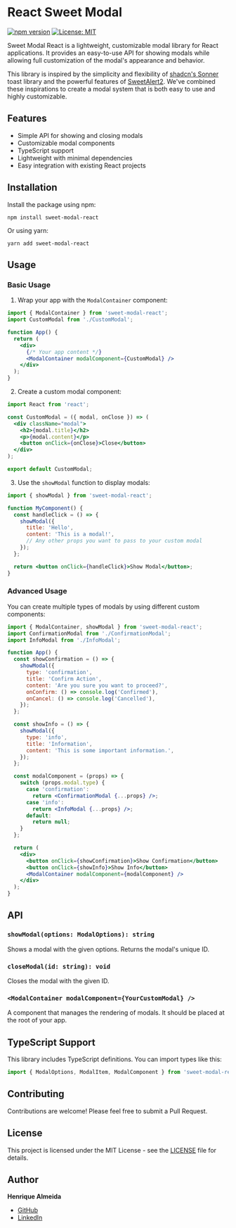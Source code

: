 # React Sweet Modal

[![npm version](https://badge.fury.io/js/sweet-modal-react.svg)](https://badge.fury.io/js/sweet-modal-react)
[![License: MIT](https://img.shields.io/badge/License-MIT-yellow.svg)](https://opensource.org/licenses/MIT)

Sweet Modal React is a lightweight, customizable modal library for React applications. It provides an easy-to-use API for showing modals while allowing full customization of the modal's appearance and behavior.

This library is inspired by the simplicity and flexibility of [shadcn's Sonner](https://github.com/emilkowalski/sonner) toast library and the powerful features of [SweetAlert2](https://sweetalert2.github.io/). We've combined these inspirations to create a modal system that is both easy to use and highly customizable.

## Features

- Simple API for showing and closing modals
- Customizable modal components
- TypeScript support
- Lightweight with minimal dependencies
- Easy integration with existing React projects

## Installation

Install the package using npm:

```
npm install sweet-modal-react
```

Or using yarn:

```
yarn add sweet-modal-react
```

## Usage

### Basic Usage

1. Wrap your app with the `ModalContainer` component:

```jsx
import { ModalContainer } from 'sweet-modal-react';
import CustomModal from './CustomModal';

function App() {
  return (
    <div>
      {/* Your app content */}
      <ModalContainer modalComponent={CustomModal} />
    </div>
  );
}
```

2. Create a custom modal component:

```jsx
import React from 'react';

const CustomModal = ({ modal, onClose }) => (
  <div className="modal">
    <h2>{modal.title}</h2>
    <p>{modal.content}</p>
    <button onClick={onClose}>Close</button>
  </div>
);

export default CustomModal;
```

3. Use the `showModal` function to display modals:

```jsx
import { showModal } from 'sweet-modal-react';

function MyComponent() {
  const handleClick = () => {
    showModal({
      title: 'Hello',
      content: 'This is a modal!',
      // Any other props you want to pass to your custom modal
    });
  };

  return <button onClick={handleClick}>Show Modal</button>;
}
```

### Advanced Usage

You can create multiple types of modals by using different custom components:

```jsx
import { ModalContainer, showModal } from 'sweet-modal-react';
import ConfirmationModal from './ConfirmationModal';
import InfoModal from './InfoModal';

function App() {
  const showConfirmation = () => {
    showModal({
      type: 'confirmation',
      title: 'Confirm Action',
      content: 'Are you sure you want to proceed?',
      onConfirm: () => console.log('Confirmed'),
      onCancel: () => console.log('Cancelled'),
    });
  };

  const showInfo = () => {
    showModal({
      type: 'info',
      title: 'Information',
      content: 'This is some important information.',
    });
  };

  const modalComponent = (props) => {
    switch (props.modal.type) {
      case 'confirmation':
        return <ConfirmationModal {...props} />;
      case 'info':
        return <InfoModal {...props} />;
      default:
        return null;
    }
  };

  return (
    <div>
      <button onClick={showConfirmation}>Show Confirmation</button>
      <button onClick={showInfo}>Show Info</button>
      <ModalContainer modalComponent={modalComponent} />
    </div>
  );
}
```

## API

### `showModal(options: ModalOptions): string`

Shows a modal with the given options. Returns the modal's unique ID.

### `closeModal(id: string): void`

Closes the modal with the given ID.

### `<ModalContainer modalComponent={YourCustomModal} />`

A component that manages the rendering of modals. It should be placed at the root of your app.

## TypeScript Support

This library includes TypeScript definitions. You can import types like this:

```typescript
import { ModalOptions, ModalItem, ModalComponent } from 'sweet-modal-react';
```

## Contributing

Contributions are welcome! Please feel free to submit a Pull Request.

## License

This project is licensed under the MIT License - see the [LICENSE](LICENSE) file for details.

## Author

**Henrique Almeida**
- [GitHub](https://github.com/hicones)
- [LinkedIn](https://www.linkedin.com/in/henrique-almeida-079867169)
